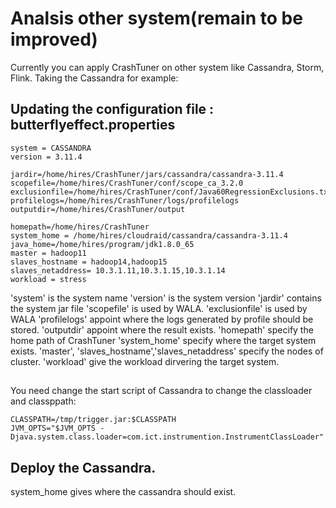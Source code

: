 # Analsis other system(remain to be improved)
Currently you can apply CrashTuner on other system like Cassandra, Storm, Flink.
Taking the Cassandra for example:
## Updating the configuration file : butterflyeffect.properties
```
system = CASSANDRA
version = 3.11.4

jardir=/home/hires/CrashTuner/jars/cassandra/cassandra-3.11.4
scopefile=/home/hires/CrashTuner/conf/scope_ca_3.2.0
exclusionfile=/home/hires/CrashTuner/conf/Java60RegressionExclusions.txt
profilelogs=/home/hires/CrashTuner/logs/profilelogs
outputdir=/home/hires/CrashTuner/output

homepath=/home/hires/CrashTuner
system_home = /home/hires/cloudraid/cassandra/cassandra-3.11.4
java_home=/home/hires/program/jdk1.8.0_65
master = hadoop11
slaves_hostname = hadoop14,hadoop15
slaves_netaddress= 10.3.1.11,10.3.1.15,10.3.1.14
workload = stress
```
'system' is the system name
'version' is the system version
'jardir' contains the system jar file
'scopefile' is used by WALA.
'exclusionfile' is used by WALA
'profilelogs' appoint where the logs generated by profile should be stored.
'outputdir' appoint where the result exists.
'homepath' specify the home path of CrashTuner
'system_home' specify where the target system exists.
'master', 'slaves_hostname','slaves_netaddress' specify the nodes of cluster.
'workload' give the workload dirvering the target system.

## 
You need change the start script of Cassandra to change the classloader and classppath:

```
CLASSPATH=/tmp/trigger.jar:$CLASSPATH
JVM_OPTS="$JVM_OPTS -Djava.system.class.loader=com.ict.instrumention.InstrumentClassLoader"
```

## Deploy the Cassandra.
system_home gives where the cassandra should exist.
